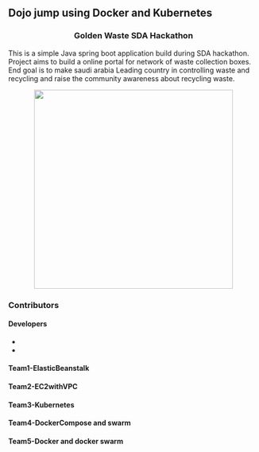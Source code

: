 ## Dojo jump using Docker and Kubernetes

<h3 align="center">
Golden Waste SDA Hackathon
</h3>

This is a simple Java spring boot application build during SDA hackathon. Project aims to build a online portal for network of waste collection boxes. End goal is to make saudi arabia Leading country in controlling waste and recycling and raise the community awareness about recycling waste.

<p align="center">
  <img src = "https://github.com/chandradeoarya/goldenwaste-sda-hackathon/blob/master/goldenwaste.gif?raw=true" width=400>
</p>

### Contributors

#### Developers
- 
- 

#### Team1-ElasticBeanstalk

#### Team2-EC2withVPC

#### Team3-Kubernetes

#### Team4-DockerCompose and swarm

#### Team5-Docker and docker swarm
